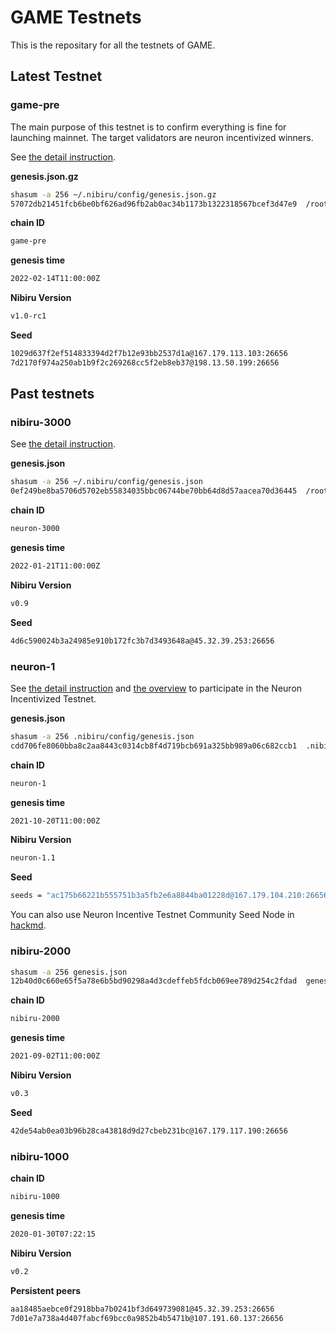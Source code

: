 # GAME Testnets
This is the repositary for all the testnets of GAME.

## Latest Testnet

### game-pre

The main purpose of this testnet is to confirm everything is fine for launching mainnet. The target validators are neuron incentivized winners.

See [the detail instruction](./game-pre/README.md).

**genesis.json.gz**

```sh
shasum -a 256 ~/.nibiru/config/genesis.json.gz
57072db21451fcb6be0bf626ad96fb2ab0ac34b1173b1322318567bcef3d47e9  /root/.nibiru/config/genesis.json.gz
```

**chain ID**

```sh
game-pre
```

**genesis time**

```sh
2022-02-14T11:00:00Z
```

**Nibiru Version**

```sh
v1.0-rc1
```

**Seed**

```sh
1029d637f2ef514833394d2f7b12e93bb2537d1a@167.179.113.103:26656
7d2170f974a250ab1b9f2c269268cc5f2eb8eb37@198.13.50.199:26656
```

## Past testnets

### nibiru-3000

See [the detail instruction](./nibiru-3000/README.md).

**genesis.json**

```sh
shasum -a 256 ~/.nibiru/config/genesis.json
0ef249be8ba5706d5702eb55834035bbc06744be70bb64d8d57aacea70d36445  /root/.nibiru/config/genesis.json

```

**chain ID**

```sh
neuron-3000
```

**genesis time**

```sh
2022-01-21T11:00:00Z
```

**Nibiru Version**

```sh
v0.9
```

**Seed**

```sh
4d6c590024b3a24985e910b172fc3b7d3493648a@45.32.39.253:26656
```

### neuron-1

See [the detail instruction](./neuron-1/detail.md) and [the overview](./neuron-1/README.md) to participate in the Neuron Incentivized Testnet.


**genesis.json**
```sh
shasum -a 256 .nibiru/config/genesis.json
cdd706fe8060bba8c2aa8443c0314cb8f4d719bcb691a325bb989a06c682ccb1  .nibiru/config/genesis.json
```

**chain ID**

```sh
neuron-1
```

**genesis time**

```sh
2021-10-20T11:00:00Z
```

**Nibiru Version**

```sh
neuron-1.1
```

**Seed**
```sh
seeds = "ac175b66221b555751b3a5fb2e6a8844ba01228d@167.179.104.210:26656"
```

You can also use Neuron Incentive Testnet Community Seed Node in [hackmd](https://hackmd.io/y_JUOikHTvudW90oGySdWw).

### nibiru-2000

```sh
shasum -a 256 genesis.json
12b40d0c660e65f5a78e6b5bd90298a4d3cdeffeb5fdcb069ee789d254c2fdad  genesis.json
```

**chain ID**

```sh
nibiru-2000
```

**genesis time**

```sh
2021-09-02T11:00:00Z
```

**Nibiru Version**

```sh
v0.3
```

**Seed**

```sh
42de54ab0ea03b96b28ca43818d9d27cbeb231bc@167.179.117.190:26656
```

### nibiru-1000

**chain ID**

```sh
nibiru-1000
```

**genesis time**

```sh
2020-01-30T07:22:15
```

**Nibiru Version**

```sh
v0.2
```

**Persistent peers**

```sh
aa18485aebce0f2918bba7b0241bf3d649739081@45.32.39.253:26656
7d01e7a738a4d407fabcf69bcc0a9852b4b5471b@107.191.60.137:26656
```
